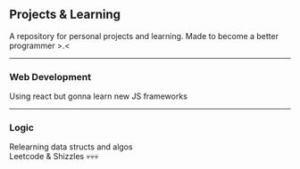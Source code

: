 ## Projects & Learning
A repository for personal projects and learning. Made to become a better programmer >.<

---
### Web Development
Using react but gonna learn new JS frameworks

---
### Logic
Relearning data structs and algos</br>
Leetcode & Shizzles &#x1F480;&#x1F480;&#x1F480;